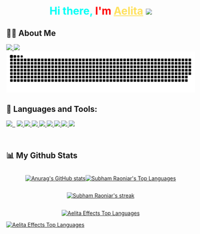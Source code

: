 <h1 align="center"><span style="color: #00FFF6; font-weight: 700;">Hi there, </span><span style="color: red; font-weight: 700;">I'm</span> <a style="color: #FFE15D; font-weight: 700;" href="https://github.com/AelitaJva" target="_blank">Aelita</a> 
<img src="https://github.com/blackcater/blackcater/raw/main/images/Hi.gif" height="32"/></h1>

## 🙋‍♂️ About Me


<a href="https://github.com/AelitaJva">
<img height="70" src="https://readme-typing-svg.herokuapp.com?color=FFE15D&lines=I+study+at+DevX"/>
</a>

<a href="https://github.com/AelitaJva">
<img height="70" src="https://readme-typing-svg.herokuapp.com?color=CB1C8D&lines=I'm+a+Software+Development+Engineer+in+Test!"/>
</a>

<div align="center">
  <a href="https://github.com/AelitaJva">
  <img src="https://github.com/bimashazaman/Github-snake-SVG/raw/master/snake.svg"
       alt="snake" /></a>
</div>

## 🚀 Languages and Tools:

<p align="left">
    <a href="https://code.visualstudio.com/" target="_blank"> <img src="https://elcho911.netlify.app/Elkhan2003-icons/vs-code.png"/>&nbsp&nbsp</a>
        <a href="https://www.jetbrains.com/idea/" target="_blank"> <img width="45px" src="https://www.digiseller.ru/preview/554839/p1_3426434_98691a2e.png"/> </a> 
    <a href="https://www.java.com" target="_blank"> <img width="60px" src="https://img.icons8.com/color/48/000000/java.png"/> </a> 
    <a href="https://github.com/" target="_blank"> <img width="50px" src="https://upload.wikimedia.org/wikipedia/commons/thumb/a/ae/Github-desktop-logo-symbol.svg/768px-Github-desktop-logo-symbol.svg.png"/> </a> 
    <a href="https://www.w3.org/html/" target="_blank"> <img src="https://img.icons8.com/color/48/000000/html-5.png"/> </a> 
    <a href="https://www.w3schools.com/css/" target="_blank"> <img src="https://img.icons8.com/color/48/000000/css3.png"/> </a> 
    <a href="https://sass-scss.ru/" target="_blank"> <img src="https://img.icons8.com/color/sass.png"/> </a> 
    <a href="https://getbootstrap.com" target="_blank"> <img src="https://img.icons8.com/color/48/000000/bootstrap.png"/> </a> 
    <a href="https://git-scm.com/" target="_blank"> <img src="https://img.icons8.com/color/48/000000/git.png"/> </a> 
<p/>

<br/>

## 📊 My Github Stats

<div style="display: flex; justify-content: center; align-items: center;">
<a href="https://github.com/AelitaJva"><img alt="Anurag's GitHub stats" src="https://github-readme-stats.vercel.app/api?username=AelitaJva&show_icons=true&theme=radical&hide_border=true&bg_color=0D1117">
</a>
<a href="https://github.com/AelitaJva"><img alt="Subham Raoniar's Top Languages" src="https://github-readme-stats.vercel.app/api/top-langs/?username=AelitaJva&langs_count=8&count_private=true&theme=react&hide_border=true&bg_color=0D1117">
</a>

##

</div>
<p align="center">
    <a href="https://github.com/AelitaJva">
        <img title="🔥 Get streak stats for your profile at git.io/streak-stats" alt="Subham Raoniar's streak" src="https://github-readme-streak-stats.herokuapp.com/?user=AelitaJva&theme=black-ice&hide_border=true&stroke=0000&background=0D1117"/>
    </a>
</p>

##

<p align="center">
<a href="https://github.com/AelitaJva"><img alt="Aelita Effects Top Languages" src="https://github-profile-trophy.vercel.app/?username=AelitaJva&theme=radical"/>
</a>
</p>

<a href="https://github.com/AelitaJva"><img alt="Aelita Effects Top Languages" src="https://activity-graph.herokuapp.com/graph?username=AelitaJva&theme=react-dark&hide_border=true&bg_color=0D1117"/>
</a>

